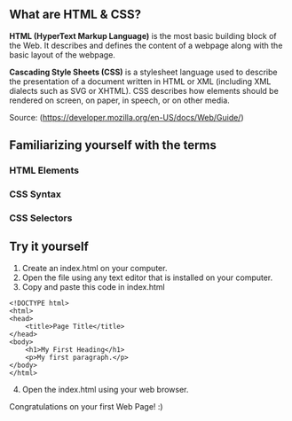 ## What are HTML &amp; CSS?

**HTML (HyperText Markup Language)** is the most basic building block of the Web. It describes and defines the 
content of a webpage along with the basic layout of the webpage.

**Cascading Style Sheets (CSS)** is a stylesheet language used to describe the presentation of a document written in HTML or XML (including XML dialects such as SVG or XHTML). CSS describes how elements should be rendered on screen, on paper, in speech, or on other media.

Source: (https://developer.mozilla.org/en-US/docs/Web/Guide/) 

## Familiarizing yourself with the terms

### HTML Elements

### CSS Syntax 

### CSS Selectors


## Try it yourself

1. Create an index.html on your computer.
2. Open the file using any text editor that is installed on your computer.
3. Copy and paste this code in index.html
```
<!DOCTYPE html>
<html>
<head>
	<title>Page Title</title>
</head>
<body>
	<h1>My First Heading</h1>
	<p>My first paragraph.</p>
</body>
</html>
```
4. Open the index.html using your web browser.

Congratulations on your first Web Page! :) 